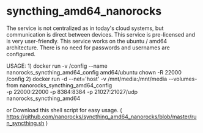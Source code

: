 # syncthing_amd64_nanorocks

The service is not centralized as in today's cloud systems, but communication is direct between devices. This service is pre-licensed and is very user-friendly. This service works on the ubuntu / amd64 architecture. There is no need for passwords and usernames are configured.

USAGE:
1)
docker run -v /config --name nanorocks_syncthing_amd64_config amd64/ubuntu chown -R 22000 /config
2)
docker run -d --net='host' -v /mnt/media:/mnt/media --volumes-from nanorocks_syncthing_amd64_config \
-p 22000:22000 -p 8384:8384 -p 21027:21027/udp nanorocks_syncthing_amd64

or Download this shell script for easy usage.
( https://github.com/nanorocks/syncthing_amd64_nanorocks/blob/master/run_syncthing.sh ) 
